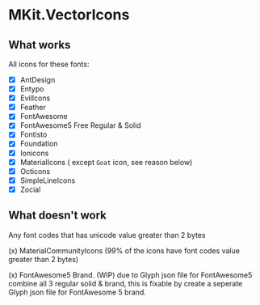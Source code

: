 # MKit.VectorIcons





## What works

All icons for these fonts:

- [x] AntDesign
- [x] Entypo
- [x] EvilIcons
- [x] Feather
- [x] FontAwesome
- [x] FontAwesome5 Free Regular & Solid
- [x] Fontisto
- [x] Foundation
- [x] Ionicons
- [x] MaterialIcons ( except `Goat` icon, see reason below)
- [x] Octicons
- [x] SimpleLineIcons
- [x] Zocial

## What doesn't work

Any font codes that has unicode value greater than 2 bytes

(x)  MaterialCommunityIcons  (99% of the icons have font codes value greater than 2 bytes)

(x)  FontAwesome5 Brand. (WIP) due to Glyph json file for FontAwesome5 combine all 3 regular solid & brand, this is fixable by create a seperate Glyph json file for FontAwesome 5 brand. 
